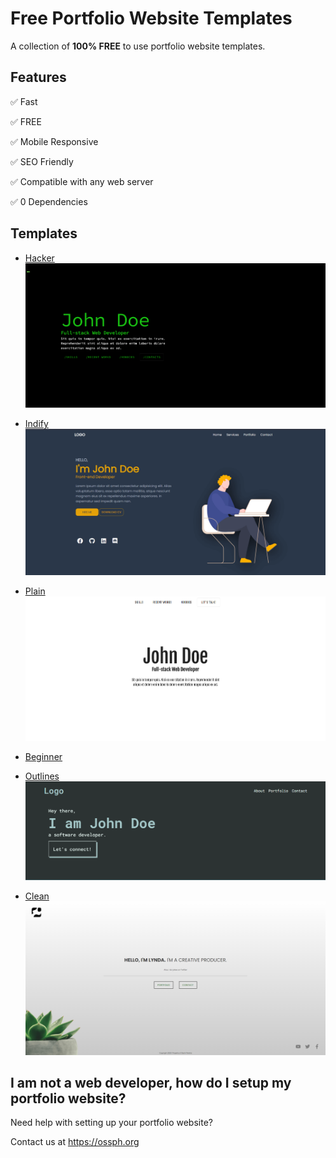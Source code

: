 # Free Portfolio Website Templates

A collection of **100% FREE** to use portfolio website templates.

## Features

✅ Fast

✅ FREE

✅ Mobile Responsive

✅ SEO Friendly

✅ Compatible with any web server

✅ 0 Dependencies

## Templates

- [Hacker](https://ossphilippines.github.io/freefolio/hacker)
  <img src="./images/hacker.png" alt="hacker-screenshot"/>

- [Indify](https://ossphilippines.github.io/freefolio/indify)
  <img src="./images/indify.png" alt="indify-screenshot"/>

- [Plain](https://ossphilippines.github.io/freefolio/plain)
  <img src="./images/plain.png" alt="plain-screenshot"/>
  
- [Beginner](https://ossphilippines.github.io/freefolio/beginner)

- [Outlines](https://ossphilippines.github.io/freefolio/outlines)
  <img src="./images/outlines.png" alt="outlines-screenshot"/>

- [Clean](https://ossphilippines.github.io/freefolio/clean)
  <img src="./images/clean.png" alt="clean-screenshot"/>

## I am not a web developer, how do I setup my portfolio website?

Need help with setting up your portfolio website?

Contact us at https://ossph.org
